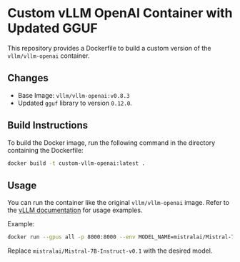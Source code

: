 # Custom vLLM OpenAI Container with Updated GGUF

This repository provides a Dockerfile to build a custom version of the `vllm/vllm-openai` container.

## Changes

*   Base Image: `vllm/vllm-openai:v0.8.3`
*   Updated `gguf` library to version `0.12.0`.

## Build Instructions

To build the Docker image, run the following command in the directory containing the Dockerfile:

```bash
docker build -t custom-vllm-openai:latest .
```

## Usage

You can run the container like the original `vllm/vllm-openai` image. Refer to the [vLLM documentation](https://docs.vllm.ai/en/latest/getting_started/quickstart.html) for usage examples.

Example:

```bash
docker run --gpus all -p 8000:8000 --env MODEL_NAME=mistralai/Mistral-7B-Instruct-v0.1 custom-vllm-openai:latest
```

Replace `mistralai/Mistral-7B-Instruct-v0.1` with the desired model.